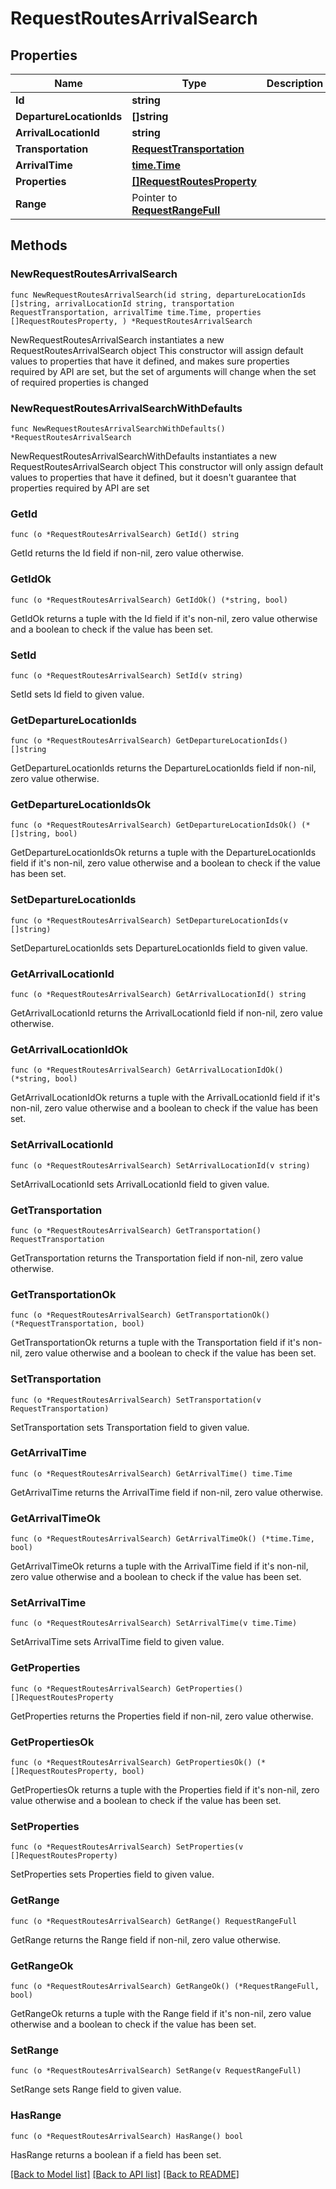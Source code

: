 # RequestRoutesArrivalSearch

## Properties

Name | Type | Description | Notes
------------ | ------------- | ------------- | -------------
**Id** | **string** |  | 
**DepartureLocationIds** | **[]string** |  | 
**ArrivalLocationId** | **string** |  | 
**Transportation** | [**RequestTransportation**](RequestTransportation.md) |  | 
**ArrivalTime** | [**time.Time**](time.Time.md) |  | 
**Properties** | [**[]RequestRoutesProperty**](RequestRoutesProperty.md) |  | 
**Range** | Pointer to [**RequestRangeFull**](RequestRangeFull.md) |  | [optional] 

## Methods

### NewRequestRoutesArrivalSearch

`func NewRequestRoutesArrivalSearch(id string, departureLocationIds []string, arrivalLocationId string, transportation RequestTransportation, arrivalTime time.Time, properties []RequestRoutesProperty, ) *RequestRoutesArrivalSearch`

NewRequestRoutesArrivalSearch instantiates a new RequestRoutesArrivalSearch object
This constructor will assign default values to properties that have it defined,
and makes sure properties required by API are set, but the set of arguments
will change when the set of required properties is changed

### NewRequestRoutesArrivalSearchWithDefaults

`func NewRequestRoutesArrivalSearchWithDefaults() *RequestRoutesArrivalSearch`

NewRequestRoutesArrivalSearchWithDefaults instantiates a new RequestRoutesArrivalSearch object
This constructor will only assign default values to properties that have it defined,
but it doesn't guarantee that properties required by API are set

### GetId

`func (o *RequestRoutesArrivalSearch) GetId() string`

GetId returns the Id field if non-nil, zero value otherwise.

### GetIdOk

`func (o *RequestRoutesArrivalSearch) GetIdOk() (*string, bool)`

GetIdOk returns a tuple with the Id field if it's non-nil, zero value otherwise
and a boolean to check if the value has been set.

### SetId

`func (o *RequestRoutesArrivalSearch) SetId(v string)`

SetId sets Id field to given value.


### GetDepartureLocationIds

`func (o *RequestRoutesArrivalSearch) GetDepartureLocationIds() []string`

GetDepartureLocationIds returns the DepartureLocationIds field if non-nil, zero value otherwise.

### GetDepartureLocationIdsOk

`func (o *RequestRoutesArrivalSearch) GetDepartureLocationIdsOk() (*[]string, bool)`

GetDepartureLocationIdsOk returns a tuple with the DepartureLocationIds field if it's non-nil, zero value otherwise
and a boolean to check if the value has been set.

### SetDepartureLocationIds

`func (o *RequestRoutesArrivalSearch) SetDepartureLocationIds(v []string)`

SetDepartureLocationIds sets DepartureLocationIds field to given value.


### GetArrivalLocationId

`func (o *RequestRoutesArrivalSearch) GetArrivalLocationId() string`

GetArrivalLocationId returns the ArrivalLocationId field if non-nil, zero value otherwise.

### GetArrivalLocationIdOk

`func (o *RequestRoutesArrivalSearch) GetArrivalLocationIdOk() (*string, bool)`

GetArrivalLocationIdOk returns a tuple with the ArrivalLocationId field if it's non-nil, zero value otherwise
and a boolean to check if the value has been set.

### SetArrivalLocationId

`func (o *RequestRoutesArrivalSearch) SetArrivalLocationId(v string)`

SetArrivalLocationId sets ArrivalLocationId field to given value.


### GetTransportation

`func (o *RequestRoutesArrivalSearch) GetTransportation() RequestTransportation`

GetTransportation returns the Transportation field if non-nil, zero value otherwise.

### GetTransportationOk

`func (o *RequestRoutesArrivalSearch) GetTransportationOk() (*RequestTransportation, bool)`

GetTransportationOk returns a tuple with the Transportation field if it's non-nil, zero value otherwise
and a boolean to check if the value has been set.

### SetTransportation

`func (o *RequestRoutesArrivalSearch) SetTransportation(v RequestTransportation)`

SetTransportation sets Transportation field to given value.


### GetArrivalTime

`func (o *RequestRoutesArrivalSearch) GetArrivalTime() time.Time`

GetArrivalTime returns the ArrivalTime field if non-nil, zero value otherwise.

### GetArrivalTimeOk

`func (o *RequestRoutesArrivalSearch) GetArrivalTimeOk() (*time.Time, bool)`

GetArrivalTimeOk returns a tuple with the ArrivalTime field if it's non-nil, zero value otherwise
and a boolean to check if the value has been set.

### SetArrivalTime

`func (o *RequestRoutesArrivalSearch) SetArrivalTime(v time.Time)`

SetArrivalTime sets ArrivalTime field to given value.


### GetProperties

`func (o *RequestRoutesArrivalSearch) GetProperties() []RequestRoutesProperty`

GetProperties returns the Properties field if non-nil, zero value otherwise.

### GetPropertiesOk

`func (o *RequestRoutesArrivalSearch) GetPropertiesOk() (*[]RequestRoutesProperty, bool)`

GetPropertiesOk returns a tuple with the Properties field if it's non-nil, zero value otherwise
and a boolean to check if the value has been set.

### SetProperties

`func (o *RequestRoutesArrivalSearch) SetProperties(v []RequestRoutesProperty)`

SetProperties sets Properties field to given value.


### GetRange

`func (o *RequestRoutesArrivalSearch) GetRange() RequestRangeFull`

GetRange returns the Range field if non-nil, zero value otherwise.

### GetRangeOk

`func (o *RequestRoutesArrivalSearch) GetRangeOk() (*RequestRangeFull, bool)`

GetRangeOk returns a tuple with the Range field if it's non-nil, zero value otherwise
and a boolean to check if the value has been set.

### SetRange

`func (o *RequestRoutesArrivalSearch) SetRange(v RequestRangeFull)`

SetRange sets Range field to given value.

### HasRange

`func (o *RequestRoutesArrivalSearch) HasRange() bool`

HasRange returns a boolean if a field has been set.


[[Back to Model list]](../README.md#documentation-for-models) [[Back to API list]](../README.md#documentation-for-api-endpoints) [[Back to README]](../README.md)


